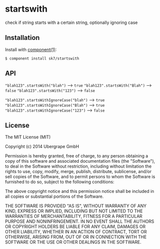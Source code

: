 
# startswith

  check if string starts with a certain string, optionally ignoring case

## Installation

  Install with [component(1)](http://component.io):

    $ component install sk7/startswith

## API

`"blah123".startsWith("blah")` --> `true`
`"blah123".startsWith("Blah")` --> `false`
`"blah123".startsWith("123")` --> `false`


`"blah123".startsWithIgnoreCase("blah")` --> `true`
`"blah123".startsWithIgnoreCase("Blah")` --> `true`
`"blah123".startsWithIgnoreCase("123")` --> `false`

## License

  The MIT License (MIT)

  Copyright (c) 2014 Ubergrape GmbH

  Permission is hereby granted, free of charge, to any person obtaining a copy
  of this software and associated documentation files (the "Software"), to deal
  in the Software without restriction, including without limitation the rights
  to use, copy, modify, merge, publish, distribute, sublicense, and/or sell
  copies of the Software, and to permit persons to whom the Software is
  furnished to do so, subject to the following conditions:

  The above copyright notice and this permission notice shall be included in
  all copies or substantial portions of the Software.

  THE SOFTWARE IS PROVIDED "AS IS", WITHOUT WARRANTY OF ANY KIND, EXPRESS OR
  IMPLIED, INCLUDING BUT NOT LIMITED TO THE WARRANTIES OF MERCHANTABILITY,
  FITNESS FOR A PARTICULAR PURPOSE AND NONINFRINGEMENT. IN NO EVENT SHALL THE
  AUTHORS OR COPYRIGHT HOLDERS BE LIABLE FOR ANY CLAIM, DAMAGES OR OTHER
  LIABILITY, WHETHER IN AN ACTION OF CONTRACT, TORT OR OTHERWISE, ARISING FROM,
  OUT OF OR IN CONNECTION WITH THE SOFTWARE OR THE USE OR OTHER DEALINGS IN
  THE SOFTWARE.